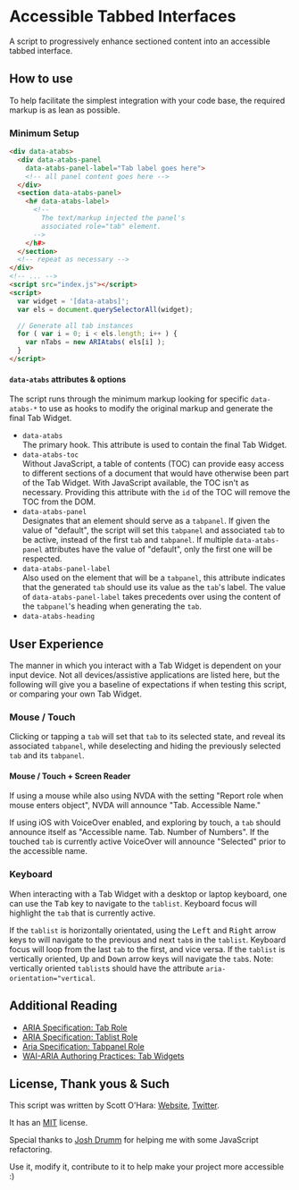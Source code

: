 # Accessible Tabbed Interfaces
A script to progressively enhance sectioned content into an accessible tabbed interface.


## How to use 
To help facilitate the simplest integration with your code base, the required markup is as lean as possible.

### Minimum Setup
```html
<div data-atabs>
  <div data-atabs-panel 
    data-atabs-panel-label="Tab label goes here">
    <!-- all panel content goes here -->
  </div>
  <section data-atabs-panel>
    <h# data-atabs-label>
      <!-- 
        The text/markup injected the panel's 
        associated role="tab" element.
      -->
    </h#>
  </section>
  <!-- repeat as necessary -->
</div>
<!-- ... -->
<script src="index.js"></script>
<script>
  var widget = '[data-atabs]';
  var els = document.querySelectorAll(widget);

  // Generate all tab instances
  for ( var i = 0; i < els.length; i++ ) {
    var nTabs = new ARIAtabs( els[i] );
  }
</script>
```



#### `data-atabs` attributes & options
The script runs through the minimum markup looking for specific `data-atabs-*` to use as hooks to modify the original markup and generate the final Tab Widget.

* `data-atabs`  
  The primary hook. This attribute is used to contain the final Tab Widget.
* `data-atabs-toc`  
  Without JavaScript, a table of contents (TOC) can provide easy access to different sections of a document that would have otherwise been part of the Tab Widget. With JavaScript available, the TOC isn't as necessary. Providing this attribute with the `id` of the TOC will remove the TOC from the DOM.
* `data-atabs-panel`  
  Designates that an element should serve as a `tabpanel`. If given the value of "default", the script will set this `tabpanel` and associated `tab` to be active, instead of the first `tab` and `tabpanel`.  If multiple `data-atabs-panel` attributes have the value of "default", only the first one will be respected.
* `data-atabs-panel-label`  
  Also used on the element that will be a `tabpanel`, this attribute indicates that the generated `tab` should use its value as the `tab`'s label. The value of `data-atabs-panel-label` takes precedents over using the content of the `tabpanel`'s heading when generating the `tab`.
* `data-atabs-heading`  


## User Experience
The manner in which you interact with a Tab Widget is dependent on your input device. Not all devices/assistive applications are listed here, but the following will give you a baseline of expectations if when testing this script, or comparing your own Tab Widget.

### Mouse / Touch
Clicking or tapping a `tab` will set that `tab` to its selected state, and reveal its associated `tabpanel`, while deselecting and hiding the previously selected `tab` and its `tabpanel`.

#### Mouse / Touch + Screen Reader
If using a mouse while also using NVDA with the setting "Report role when mouse enters object", NVDA will announce "Tab. Accessible Name."

If using iOS with VoiceOver enabled, and exploring by touch, a `tab` should announce itself as "Accessible name. Tab. Number of Numbers".  If the touched `tab` is currently active VoiceOver will announce "Selected" prior to the accessible name.

### Keyboard
When interacting with a Tab Widget with a desktop or laptop keyboard, one can use the <kbd>Tab</kbd> key to navigate to the `tablist`. Keyboard focus will highlight the `tab` that is currently active.

If the `tablist` is horizontally orientated, using the <kbd>Left</kbd> and <kbd>Right</kbd> arrow keys to will navigate to the previous and next `tab`s in the `tablist`.  Keyboard focus will loop from the last `tab` to the first, and vice versa.  If the `tablist` is vertically oriented, <kbd>Up</kbd> and <kbd>Down</kbd> arrow keys will navigate the `tab`s. Note: vertically oriented `tablist`s should have the attribute `aria-orientation="vertical`.



## Additional Reading
* [ARIA Specification: Tab Role](https://www.w3.org/TR/wai-aria-1.2/#tab)
* [ARIA Specification: Tablist Role](https://www.w3.org/TR/wai-aria-1.2/#tablist)
* [Aria Specification: Tabpanel Role](https://www.w3.org/TR/wai-aria-1.2/#tabpanel)
* [WAI-ARIA Authoring Practices: Tab Widgets](https://www.w3.org/TR/wai-aria-practices-1.2/#tabpanel)

## License, Thank yous & Such
This script was written by Scott O'Hara: [Website](https://www.scottohara.me), [Twitter](https://twitter.com/scottohara).

It has an [MIT](https://github.com/scottaohara/accessible-components/blob/master/LICENSE.md) license.

Special thanks to [Josh Drumm](https://github.com/wwnjp) for helping me with some JavaScript refactoring.

Use it, modify it, contribute to it to help make your project more accessible :)
